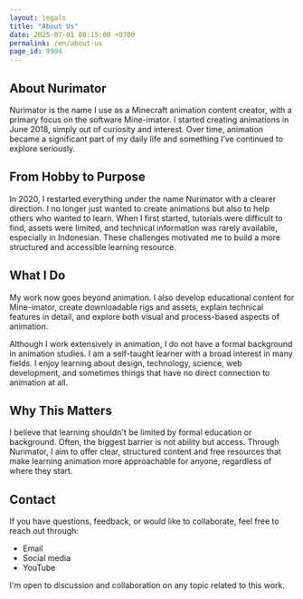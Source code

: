 ```yaml
---
layout: legals
title: "About Us"
date: 2025-07-01 08:15:00 +0700
permalink: /en/about-us
page_id: 9904
---
```


## About Nurimator


Nurimator is the name I use as a Minecraft animation content creator, with a primary focus on the software Mine-imator. I started creating animations in June 2018, simply out of curiosity and interest. Over time, animation became a significant part of my daily life and something I’ve continued to explore seriously.

## From Hobby to Purpose

In 2020, I restarted everything under the name Nurimator with a clearer direction. I no longer just wanted to create animations but also to help others who wanted to learn. When I first started, tutorials were difficult to find, assets were limited, and technical information was rarely available, especially in Indonesian. These challenges motivated me to build a more structured and accessible learning resource.

## What I Do

My work now goes beyond animation. I also develop educational content for Mine-imator, create downloadable rigs and assets, explain technical features in detail, and explore both visual and process-based aspects of animation.

Although I work extensively in animation, I do not have a formal background in animation studies. I am a self-taught learner with a broad interest in many fields. I enjoy learning about design, technology, science, web development, and sometimes things that have no direct connection to animation at all.

## Why This Matters

I believe that learning shouldn't be limited by formal education or background. Often, the biggest barrier is not ability but access. Through Nurimator, I aim to offer clear, structured content and free resources that make learning animation more approachable for anyone, regardless of where they start.

## Contact

If you have questions, feedback, or would like to collaborate, feel free to reach out through:

- Email
- Social media  
- YouTube  

I'm open to discussion and collaboration on any topic related to this work.
